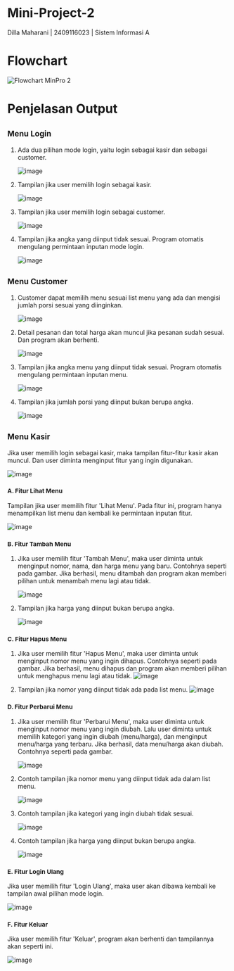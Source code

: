 # Mini-Project-2
Dilla Maharani | 2409116023 | Sistem Informasi A

# Flowchart
![Flowchart MinPro 2](https://github.com/user-attachments/assets/b1665761-a340-4417-9ecd-a6c09ab50e9b)

# Penjelasan Output
## <sub> Menu Login
1. Ada dua pilihan mode login, yaitu login sebagai kasir dan sebagai customer.
   
   ![image](https://github.com/user-attachments/assets/e1331452-f1ef-4525-aa10-741b17104f38)

3. Tampilan jika user memilih login sebagai kasir.
   
   ![image](https://github.com/user-attachments/assets/b7ceddbb-ac2b-439c-8c39-1f5b534583b0)

5. Tampilan jika user memilih login sebagai customer.
   
   ![image](https://github.com/user-attachments/assets/8cc04b6c-eb67-4023-94ee-7a7b6bfa21df)

7. Tampilan jika angka yang diinput tidak sesuai. Program otomatis mengulang permintaan inputan mode login.    

   ![image](https://github.com/user-attachments/assets/0b7a8cb3-84fe-466a-b533-3653d47fef5e)

## <sub> Menu Customer
1. Customer dapat memilih menu sesuai list menu yang ada dan mengisi jumlah porsi sesuai yang diinginkan.

   ![image](https://github.com/user-attachments/assets/cfe58924-d761-484a-9779-8e3204e187e3)

3. Detail pesanan dan total harga akan muncul jika pesanan sudah sesuai. Dan program akan berhenti.

   ![image](https://github.com/user-attachments/assets/41ead215-5500-4447-a20c-590c4fbd715d)

5. Tampilan jika angka menu yang diinput tidak sesuai. Program otomatis mengulang permintaan inputan menu.

   ![image](https://github.com/user-attachments/assets/9fb05c12-44a3-4f32-a5ac-0848a0584d12)

7. Tampilan jika jumlah porsi yang diinput bukan berupa angka.

   ![image](https://github.com/user-attachments/assets/89cb0bec-cbb2-43d3-bfc9-2cd4e212a780)

## <sub> Menu Kasir
Jika user memilih login sebagai kasir, maka tampilan fitur-fitur kasir akan muncul. Dan user diminta menginput fitur yang ingin digunakan.

![image](https://github.com/user-attachments/assets/658bac70-1b1c-48e6-99cf-e3cc87d1f231)

### <sub> A. Fitur Lihat Menu 
Tampilan jika user memilih fitur 'Lihat Menu'. Pada fitur ini, program hanya menampilkan list menu dan kembali ke permintaan inputan fitur.

![image](https://github.com/user-attachments/assets/47e5b578-3f95-4e25-937f-69a1852736be)

### <sub> B. Fitur Tambah Menu ###
1. Jika user memilih fitur 'Tambah Menu', maka user diminta untuk menginput nomor, nama, dan harga menu yang baru. Contohnya seperti pada gambar. Jika berhasil, menu ditambah dan program akan memberi pilihan untuk menambah menu lagi atau tidak.

   ![image](https://github.com/user-attachments/assets/ec42293a-5ba6-4b8d-ae90-af7d06aeec55)

3. Tampilan jika harga yang diinput bukan berupa angka.

   ![image](https://github.com/user-attachments/assets/5ebad7ea-6009-47b3-8729-6f7ffc3692ed)

### <sub> C. Fitur Hapus Menu
1. Jika user memilih fitur 'Hapus Menu', maka user diminta untuk menginput nomor menu yang ingin dihapus. Contohnya seperti pada gambar. Jika berhasil, menu dihapus dan program akan memberi pilihan untuk menghapus menu lagi atau tidak.
   ![image](https://github.com/user-attachments/assets/7b57ff7f-cf68-41d1-977d-0183a7e30431)

2. Tampilan jika nomor yang diinput tidak ada pada list menu.
   ![image](https://github.com/user-attachments/assets/463fbd9b-b086-463d-8115-4795a345e04a)

### <sub> D. Fitur Perbarui Menu
1. Jika user memilih fitur 'Perbarui Menu', maka user diminta untuk menginput nomor menu yang ingin diubah. Lalu user diminta untuk memilih kategori yang ingin diubah (menu/harga), dan menginput menu/harga yang terbaru. Jika berhasil, data menu/harga akan diubah. Contohnya seperti pada gambar.

   ![image](https://github.com/user-attachments/assets/ff8ef9c3-e4bd-4434-8537-e06f58719bf7)

3. Contoh tampilan jika nomor menu yang diinput tidak ada dalam list menu.

   ![image](https://github.com/user-attachments/assets/497e2016-e85b-4406-8bbd-364f0b84fbd1)

5. Contoh tampilan jika kategori yang ingin diubah tidak sesuai.

   ![image](https://github.com/user-attachments/assets/19afbbab-cf29-47c7-af67-503041af7253)

7. Contoh tampilan jika harga yang diinput bukan berupa angka.

   ![image](https://github.com/user-attachments/assets/bf28f21d-5991-474f-9978-4540ad3cff9d)

### <sub> E. Fitur Login Ulang
Jika user memilih fitur 'Login Ulang', maka user akan dibawa kembali ke tampilan awal pilihan mode login.
   
![image](https://github.com/user-attachments/assets/b8b1a0bb-82f9-4d24-8efe-2550ded4c64a)

### <sub> F. Fitur Keluar
Jika user memilih fitur 'Keluar', program akan berhenti dan tampilannya akan seperti ini.

![image](https://github.com/user-attachments/assets/1966405e-c7c2-43ca-9621-be0965ab1f52)









  


